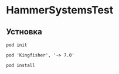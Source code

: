 # HammerSystemsTest
## Устновка

```
pod init
```

```
pod 'Kingfisher', '~> 7.0'
```

```
pod install
```
